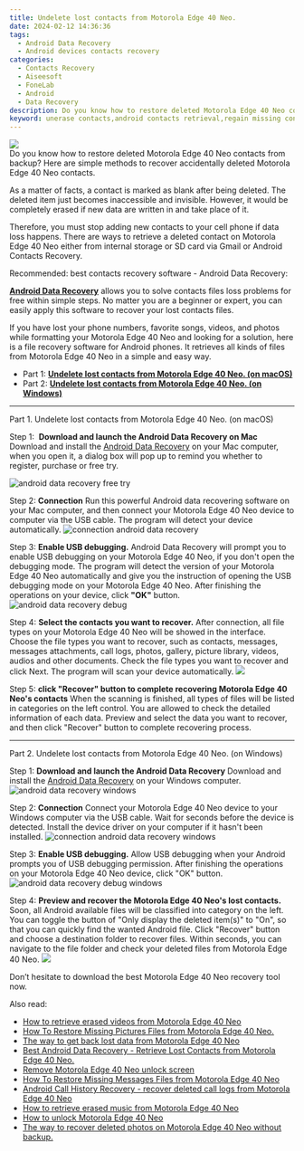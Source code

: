 ```yaml
---
title: Undelete lost contacts from Motorola Edge 40 Neo.
date: 2024-02-12 14:36:36
tags: 
  - Android Data Recovery
  - Android devices contacts recovery
categories: 
  - Contacts Recovery
  - Aiseesoft
  - FoneLab
  - Android
  - Data Recovery
description: Do you know how to restore deleted Motorola Edge 40 Neo contacts from backup? Here are simple methods to recover accidentally deleted Motorola Edge 40 Neo contacts.
keyword: unerase contacts,android contacts retrieval,regain missing contacts,recover lost contacts from Motorola Edge 40 Neo,retrieve wiped phone number Motorola Edge 40 Neo,restore deleted phone number on Motorola Edge 40 Neo,Motorola Edge 40 Neo deleted contacts,how to recover contacts on Motorola Edge 40 Neo,deletes contacts of Motorola Edge 40 Neo,how to restore your files from Motorola Edge 40 Neo,how to get the contacts back on Motorola Edge 40 Neo,how to refind deleted contacts from Motorola Edge 40 Neo
---
```


<img src="https://img0mobiles.techidaily.com/images/best-assets/devices/motorola/motorola-edge-40-neo/5.jpg" class="atpl-imgstyle"  />

<div class="atpl-content atpl-for-fonelab-android recover-contacts">

<div class="atpl-post-description-part-1">
Do you know how to restore deleted Motorola Edge 40 Neo contacts from backup? Here are simple methods to recover accidentally deleted Motorola Edge 40 Neo contacts.
</div>




<div class="atpl-post-description-part-2">
<div class="tpl-content-sub-paragraph-normal">
  <p>
    As a matter of facts, a contact is marked as blank after being deleted. The deleted item just becomes inaccessible and invisible. However, it would be completely erased if new data are written in and take place of it.
  </p>
</div>
<div class="tpl-content-sub-paragraph-normal">
  <p>
    Therefore, you must stop adding new contacts to your cell phone if data loss happens. There are ways to retrieve a deleted contact on Motorola Edge 40 Neo either from internal storage or SD card via Gmail or Android Contacts Recovery.
  </p>
</div>
</div>

<div class="atpl-post-description-part-3">
<div class="tpl-content-sub-paragraph-title">
    Recommended: best contacts recovery software - Android Data Recovery:
</div>
<div class="tpl-content-sub-paragraph-content">
  <p>
    <a href="https://tools.techidaily.com/aiseesoft-android-data-recovery/" target="_blank" rel="noopener"><strong>Android Data Recovery</strong></a> allows you to solve contacts files loss problems for free within simple steps. No matter you are a beginner or expert, you can easily apply this software to recover your lost contacts files.
  </p>
</div>
<div class="tpl-content-sub-paragraph-content">
    <p>
        If you have lost your phone numbers, favorite songs, videos, and photos while formatting your Motorola Edge 40 Neo and looking for a solution, here is a file recovery software for Android phones. It retrieves all kinds of files from Motorola Edge 40 Neo in a simple and easy way.
    </p>
  </div>
</div>


<ul>
  <li>Part 1: <strong><a href="#p1"> Undelete lost contacts from Motorola Edge 40 Neo.  (on macOS)</a></strong></li>
  <li>Part 2: <strong><a href="#p2"> Undelete lost contacts from Motorola Edge 40 Neo.  (on Windows)</a></strong></li>
</ul>




<!-- Part 1 -->
<a id="p1" name="p1" ></a><hr>

<div>
  <span class="atpl-step-part-style">Part 1. Undelete lost contacts from Motorola Edge 40 Neo. (on macOS)</span>
</div>  

<span class="atpl-stepstyle-a"><span>Step 1: </span></span> <strong>Download and launch the Android Data Recovery on Mac</strong>
Download and install the <a href="https://tools.techidaily.com/aiseesoft-android-data-recovery/" target="_blank" rel="noopener">Android Data Recovery</a> on your Mac computer, when you open it, a dialog box will pop up to remind you whether to register, purchase or free try.

<img src="https://tools.techidaily.com/images/apps/aiseesoft/android-data-recovery/mac-free-try.png" class="atpl-imgstyle" alt="android data recovery free try" />

<span class="atpl-stepstyle-a"><span>Step 2: </span></span> <strong>Connection</strong>
Run this powerful Android data recovering software on your Mac computer, and then connect your Motorola Edge 40 Neo device to computer via the USB cable. The program will detect your device automatically.
<img src="https://tools.techidaily.com/images/apps/aiseesoft/android-data-recovery/mac-connection-interface.jpg" class="atpl-imgstyle" alt="connection android data recovery" />

<span class="atpl-stepstyle-a"><span>Step 3: </span></span> <strong>Enable USB debugging.</strong>
Android Data Recovery will prompt you to enable USB debugging on your Motorola Edge 40 Neo, if you don't open the debugging mode. The program will detect the version of your Motorola Edge 40 Neo automatically and give you the instruction of opening the USB debugging mode on your Motorola Edge 40 Neo. After finishing the operations on your device, click <strong>"OK"</strong> button.
<img src="https://tools.techidaily.com/images/apps/aiseesoft/android-data-recovery/mac-android-usb-debug.jpg"  class="atpl-imgstyle" alt="android data recovery debug" />

<span class="atpl-stepstyle-a"><span>Step 4: </span></span> <strong>Select the contacts you want to recover.</strong>
After connection, all file types on your Motorola Edge 40 Neo will be showed in the interface. Choose the file types you want to recover, such as contacts, messages, messages attachments, call logs, photos, gallery, picture library, videos, audios and other documents. Check the file types you want to recover and click Next. The program will scan your device automatically.
<img src="https://tools.techidaily.com/images/apps/aiseesoft/android-data-recovery/mac-choose-type-contacts.jpg" class="atpl-imgstyle"  />

<span class="atpl-stepstyle-a"><span>Step 5: </span></span> <strong>click "Recover" button to  complete recovering Motorola Edge 40 Neo's contacts</strong>
When the scanning is finished, all types of files will be listed in categories on the left control. You are allowed to check the detailed information of each data. Preview and select the data you want to recover, and then click "Recover" button to complete recovering process.


<a id="p2" name="p2"></a><hr>

<!-- Part 2 -->
<div>
  <span class="atpl-step-part-style">Part 2. Undelete lost contacts from Motorola Edge 40 Neo. (on Windows)</span>
</div>

<span class="atpl-stepstyle-a"><span>Step 1: </span></span> <strong>Download and launch the Android Data Recovery</strong>
Download and install the <a href="https://tools.techidaily.com/aiseesoft-android-data-recovery/" target="_blank" rel="noopener">Android Data Recovery</a> on your Windows computer.
<img src="https://tools.techidaily.com/images/apps/aiseesoft/android-data-recovery/win-start-interface.png"  class="atpl-imgstyle" alt="android data recovery windows" />

<span class="atpl-stepstyle-a"><span>Step 2: </span></span> <strong>Connection</strong>
Connect your Motorola Edge 40 Neo device to your Windows computer via the USB cable. Wait for seconds before the device is detected. Install the device driver on your computer if it hasn't been installed.
<img src="https://tools.techidaily.com/images/apps/aiseesoft/android-data-recovery/win-connection-interface.png" class="atpl-imgstyle" alt="connection android data recovery windows" />

<span class="atpl-stepstyle-a"><span>Step 3: </span></span> <strong>Enable USB debugging.</strong>
Allow USB debugging when your Android prompts you of USB debugging permission. After finishing the operations on your Motorola Edge 40 Neo device, click "OK" button.
<img src="https://tools.techidaily.com/images/apps/aiseesoft/android-data-recovery/win-android-usb-debug.png" class="atpl-imgstyle" alt="android data recovery debug windows" />

<span class="atpl-stepstyle-a"><span>Step 4: </span></span> <strong>Preview and recover the Motorola Edge 40 Neo's lost contacts.</strong>
Soon, all Android available files will be classified into category on the left. You can toggle the button of "Only display the deleted item(s)" to "On", so that you can quickly find the wanted Android file. Click "Recover" button and choose a destination folder to recover files. Within seconds, you can navigate to the file folder and check your deleted files from Motorola Edge 40 Neo.
<img src="https://tools.techidaily.com/images/apps/aiseesoft/android-data-recovery/win-recover-contacts.jpg" class="atpl-imgstyle"  />

<div class="atpl-post-description-part-4">
<div class="tpl-content-sub-paragraph-normal">
    <p>
        Don’t hesitate to download the best Motorola Edge 40 Neo recovery tool now.
    </p>
</div>
</div>

<ins class="adsbygoogle"
     style="display:block"
     data-ad-client="ca-pub-7571918770474297"
     data-ad-slot="8358498916"
     data-ad-format="auto"
     data-full-width-responsive="true"></ins>

<span class="atpl-alsoreadstyle">Also read:</span>
<div><ul>
<li><a href="/how-to-retrieve-erased-videos-from-motorola-edge-40-neo-by-fonelab-android-recover-video/" target="_blank" rel="noopener"><u>How to retrieve erased videos from Motorola Edge 40 Neo</u></a></li>
<li><a href="/how-to-restore-missing-pictures-files-from-motorola-edge-40-neo-by-fonelab-android-recover-pictures/" target="_blank" rel="noopener"><u>How To  Restore Missing Pictures Files from Motorola Edge 40 Neo.</u></a></li>
<li><a href="/the-way-to-get-back-lost-data-from-motorola-edge-40-neo-by-fonelab-android-recover-data/" target="_blank" rel="noopener"><u>The way to get back lost data from Motorola Edge 40 Neo</u></a></li>
<li><a href="/best-android-data-recovery-retrieve-lost-contacts-from-motorola-edge-40-neo-by-fonelab-android-recover-contacts/" target="_blank" rel="noopener"><u>Best Android Data Recovery - Retrieve Lost Contacts from Motorola Edge 40 Neo.</u></a></li>
<li><a href="/remove-motorola-edge-40-neo-unlock-screen-by-drfone-android-unlock-android-unlock/" target="_blank" rel="noopener"><u>Remove Motorola Edge 40 Neo unlock screen</u></a></li>
<li><a href="/how-to-restore-missing-messages-files-from-motorola-edge-40-neo-by-fonelab-android-recover-messages/" target="_blank" rel="noopener"><u>How To  Restore Missing Messages Files from Motorola Edge 40 Neo</u></a></li>
<li><a href="/android-call-history-recovery-recover-deleted-call-logs-from-motorola-edge-40-neo-by-fonelab-android-recover-call-logs/" target="_blank" rel="noopener"><u>Android Call History Recovery - recover deleted call logs from Motorola Edge 40 Neo</u></a></li>
<li><a href="/how-to-retrieve-erased-music-from-motorola-edge-40-neo-by-fonelab-android-recover-music/" target="_blank" rel="noopener"><u>How to retrieve erased music from Motorola Edge 40 Neo</u></a></li>
<li><a href="/how-to-unlock-motorola-edge-40-neo-by-drfone-android-unlock-android-unlock/" target="_blank" rel="noopener"><u>How to unlock Motorola Edge 40 Neo</u></a></li>
<li><a href="/the-way-to-recover-deleted-photos-on-motorola-edge-40-neo-without-backup-by-fonelab-android-recover-photos/" target="_blank" rel="noopener"><u>The way to recover deleted photos on Motorola Edge 40 Neo without backup.</u></a></li>
</ul></div>

</div>
